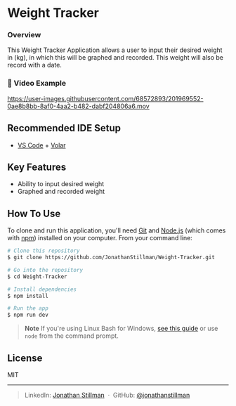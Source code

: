 # Weight Tracker
### Overview
This Weight Tracker Application allows a user to input their desired weight in (kg), in which this will be graphed and recorded. This weight will also be record with a date.

### 📱 Video Example
https://user-images.githubusercontent.com/68572893/201969552-0ae8b8bb-8af0-4aa2-b482-dabf204806a6.mov

## Recommended IDE Setup

- [VS Code](https://code.visualstudio.com/) + [Volar](https://marketplace.visualstudio.com/items?itemName=Vue.volar)

## Key Features
* Ability to input desired weight
* Graphed and recorded weight 

## How To Use

To clone and run this application, you'll need [Git](https://git-scm.com) and [Node.js](https://nodejs.org/en/download/) (which comes with [npm](http://npmjs.com)) installed on your computer. From your command line:

```bash
# Clone this repository
$ git clone https://github.com/JonathanStillman/Weight-Tracker.git

# Go into the repository
$ cd Weight-Tracker

# Install dependencies
$ npm install

# Run the app
$ npm run dev
```

> **Note**
> If you're using Linux Bash for Windows, [see this guide](https://www.howtogeek.com/261575/how-to-run-graphical-linux-desktop-applications-from-windows-10s-bash-shell/) or use `node` from the command prompt.

## License

MIT

---

> LinkedIn: [Jonathan Stillman](https://www.linkedin.com/in/jonathanstillman1/) &nbsp;&middot;&nbsp;
> GitHub: [@jonathanstillman](https://github.com/JonathanStillman)
